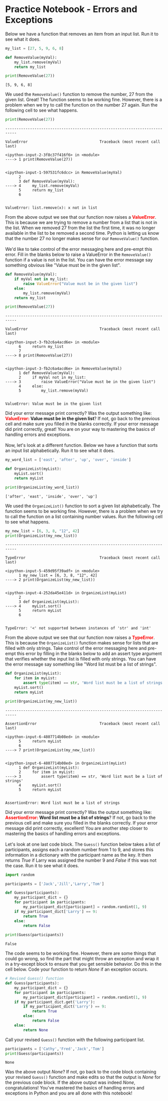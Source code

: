
# Practice Notebook - Errors and Exceptions

Below we have a function that removes an item from an input list.  Run it to see what it does.


```python
my_list = [27, 5, 9, 6, 8]

def RemoveValue(myVal):
    my_list.remove(myVal)
    return my_list

print(RemoveValue(27))
```

    [5, 9, 6, 8]


We used the `RemoveValue()` function to remove the number, 27 from the given list.  Great! The function seems to be working fine.  However, there is a problem when we try to call the function on the number 27 again.  Run the following cell to see what happens.  


```python
print(RemoveValue(27))
```


    ---------------------------------------------------------------------------

    ValueError                                Traceback (most recent call last)

    <ipython-input-2-3f8c37f416f6> in <module>
    ----> 1 print(RemoveValue(27))
    

    <ipython-input-1-597531fc6dcc> in RemoveValue(myVal)
          2 
          3 def RemoveValue(myVal):
    ----> 4     my_list.remove(myVal)
          5     return my_list
          6 


    ValueError: list.remove(x): x not in list


From the above output we see that our function now raises a <font color=red>**ValueError**</font>.  This is because we are trying to remove a number from a list that is not in the list.  When we removed 27 from the list the first time, it was no longer available in the list to be removed a second time. Python is letting us know that the number 27 no longer makes sense for our `RemoveValue()` function. 
<br><br>
We'd like to take control of the error messaging here and pre-empt this error. Fill in the blanks below to raise a ValueError in the `RemoveValue()` function if a value is not in the list. You can have the error message say something obvious like "Value must be in the given list".


```python
def RemoveValue(myVal):
    if myVal not in my_list:
        raise ValueError("Value must be in the given list")
    else:
        my_list.remove(myVal)
    return my_list

print(RemoveValue(27))
```


    ---------------------------------------------------------------------------

    ValueError                                Traceback (most recent call last)

    <ipython-input-3-fb2c6a4acd6e> in <module>
          6     return my_list
          7 
    ----> 8 print(RemoveValue(27))
    

    <ipython-input-3-fb2c6a4acd6e> in RemoveValue(myVal)
          1 def RemoveValue(myVal):
          2     if myVal not in my_list:
    ----> 3         raise ValueError("Value must be in the given list")
          4     else:
          5         my_list.remove(myVal)


    ValueError: Value must be in the given list


Did your error message print correctly? Was the output something like: **<font color=red>ValueError:</font> Value must be in the given list**? If not, go back to the previous cell and make sure you filled in the blanks correctly.  If your error message did print correctly, great! You are on your way to mastering the basics of handling errors and exceptions.
<br><br>
Now, let's look at a different function.  Below we have a function that sorts an input list alphabetically.  Run it to see what it does.


```python
my_word_list = ['east', 'after', 'up', 'over', 'inside']

def OrganizeList(myList):
    myList.sort()
    return myList

print(OrganizeList(my_word_list))
```

    ['after', 'east', 'inside', 'over', 'up']


We used the `OrganizeList()` function to sort a given list alphabetically.  The function seems to be working fine.  However, there is a problem when we try to call the function on a list containing number values.  Run the following cell to see what happens.


```python
my_new_list = [6, 3, 8, "12", 42]
print(OrganizeList(my_new_list))
```


    ---------------------------------------------------------------------------

    TypeError                                 Traceback (most recent call last)

    <ipython-input-5-459d95f39adf> in <module>
          1 my_new_list = [6, 3, 8, "12", 42]
    ----> 2 print(OrganizeList(my_new_list))
    

    <ipython-input-4-252da45e411d> in OrganizeList(myList)
          2 
          3 def OrganizeList(myList):
    ----> 4     myList.sort()
          5     return myList
          6 


    TypeError: '<' not supported between instances of 'str' and 'int'


From the above output we see that our function now raises a <font color=red>**TypeError**</font>. This is because the `OrganizeList()` function makes sense for lists that are filled with only strings.  Take control of the error messaging here and pre-empt this error by filling in the blanks below to add an assert type argument that verifies whether the input list is filled with only strings. You can have the error message say something like "Word list must be a list of strings".


```python
def OrganizeList(myList):
    for item in myList:
        assert type(item) == str, 'Word list must be a list of strings'
    myList.sort()
    return myList

print(OrganizeList(my_new_list))
```


    ---------------------------------------------------------------------------

    AssertionError                            Traceback (most recent call last)

    <ipython-input-6-4807714b08ed> in <module>
          5     return myList
          6 
    ----> 7 print(OrganizeList(my_new_list))
    

    <ipython-input-6-4807714b08ed> in OrganizeList(myList)
          1 def OrganizeList(myList):
          2     for item in myList:
    ----> 3         assert type(item) == str, 'Word list must be a list of strings'
          4     myList.sort()
          5     return myList


    AssertionError: Word list must be a list of strings


Did your error message print correctly? Was the output something like: **<font color=red>AssertionError:</font> Word list must be a list of strings**? If not, go back to the previous cell and make sure you filled in the blanks correctly. If your error message did print correctly, excellent! You are another step closer to mastering the basics of handling errors and exceptions.
<br><br>
Let's look at one last code block.  The `Guess()` function below takes a list of participants, assigns each a random number from 1 to 9, and stores this information in a dictionary with the participant name as the key.  It then returns *True* if Larry was assigned the number 9 and *False* if this was not the case. Run it to see what it does.


```python
import random

participants = ['Jack','Jill','Larry','Tom']

def Guess(participants):
    my_participant_dict = {}
    for participant in participants:
        my_participant_dict[participant] = random.randint(1, 9)
    if my_participant_dict['Larry'] == 9:
        return True
    else:
        return False
    
print(Guess(participants))
```

    False


The code seems to be working fine.  However, there are some things that could go wrong, so find the part that might throw an exception and wrap it in a try-except block to ensure that you get sensible behavior.  Do this in the cell below. Code your function to return *None* if an exception occurs.


```python
# Revised Guess() function
def Guess(participants):
    my_participant_dict = {}
    for participant in participants:
        my_participant_dict[participant] = random.randint(1, 9)
    if my_participant_dict.get('Larry'):
        if my_participant_dict('Larry') == 9:
            return True
        else:
            return False
    else:
        return None
```

Call your revised `Guess()` function with the following participant list.


```python
participants = ['Cathy','Fred','Jack','Tom']
print(Guess(participants))
```

    None


Was the above output *None*? If not, go back to the code block containing your revised `Guess()` function and make edits so that the output is *None* for the previous code block.  If the above output was indeed *None*, congratulations! You've mastered the basics of handling errors and exceptions in Python and you are all done with this notebook!
